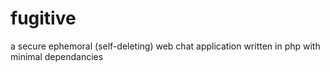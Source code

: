 # fugitive
a secure ephemoral (self-deleting) web chat application written in php with minimal dependancies
